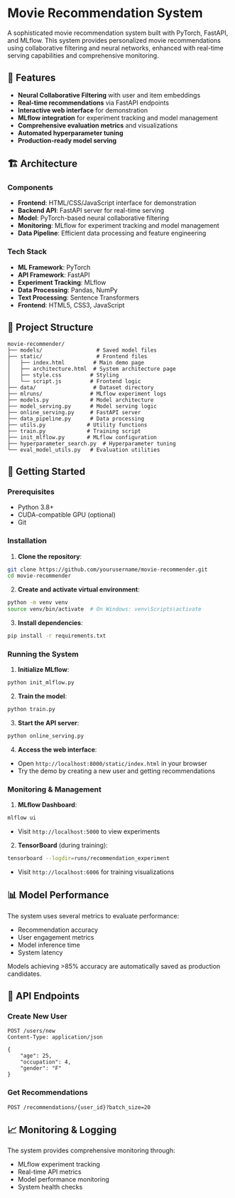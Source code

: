 # Movie Recommendation System

A sophisticated movie recommendation system built with PyTorch, FastAPI, and MLflow. This system provides personalized movie recommendations using collaborative filtering and neural networks, enhanced with real-time serving capabilities and comprehensive monitoring.

## 🌟 Features

- **Neural Collaborative Filtering** with user and item embeddings
- **Real-time recommendations** via FastAPI endpoints
- **Interactive web interface** for demonstration
- **MLflow integration** for experiment tracking and model management
- **Comprehensive evaluation metrics** and visualizations
- **Automated hyperparameter tuning**
- **Production-ready model serving**

## 🏗️ Architecture

### Components
- **Frontend**: HTML/CSS/JavaScript interface for demonstration
- **Backend API**: FastAPI server for real-time serving
- **Model**: PyTorch-based neural collaborative filtering
- **Monitoring**: MLflow for experiment tracking and model management
- **Data Pipeline**: Efficient data processing and feature engineering

### Tech Stack
- **ML Framework**: PyTorch
- **API Framework**: FastAPI
- **Experiment Tracking**: MLflow
- **Data Processing**: Pandas, NumPy
- **Text Processing**: Sentence Transformers
- **Frontend**: HTML5, CSS3, JavaScript

## 📁 Project Structure

```
movie-recommender/
├── models/                 # Saved model files
├── static/                 # Frontend files
│   ├── index.html         # Main demo page
│   ├── architecture.html  # System architecture page
│   ├── style.css         # Styling
│   └── script.js         # Frontend logic
├── data/                  # Dataset directory
├── mlruns/               # MLflow experiment logs
├── models.py             # Model architecture
├── model_serving.py      # Model serving logic
├── online_serving.py     # FastAPI server
├── data_pipeline.py      # Data processing
├── utils.py             # Utility functions
├── train.py             # Training script
├── init_mlflow.py       # MLflow configuration
├── hyperparameter_search.py  # Hyperparameter tuning
└── eval_model_utils.py   # Evaluation utilities
```

## 🚀 Getting Started

### Prerequisites

- Python 3.8+
- CUDA-compatible GPU (optional)
- Git

### Installation

1. **Clone the repository**:
```bash
git clone https://github.com/yourusername/movie-recommender.git
cd movie-recommender
```

2. **Create and activate virtual environment**:
```bash
python -m venv venv
source venv/bin/activate  # On Windows: venv\Scripts\activate
```

3. **Install dependencies**:
```bash
pip install -r requirements.txt
```

### Running the System

1. **Initialize MLflow**:
```bash
python init_mlflow.py
```

2. **Train the model**:
```bash
python train.py
```

3. **Start the API server**:
```bash
python online_serving.py
```

4. **Access the web interface**:
- Open `http://localhost:8000/static/index.html` in your browser
- Try the demo by creating a new user and getting recommendations

### Monitoring & Management

1. **MLflow Dashboard**:
```bash
mlflow ui
```
- Visit `http://localhost:5000` to view experiments

2. **TensorBoard** (during training):
```bash
tensorboard --logdir=runs/recommendation_experiment
```
- Visit `http://localhost:6006` for training visualizations

## 📊 Model Performance

The system uses several metrics to evaluate performance:
- Recommendation accuracy
- User engagement metrics
- Model inference time
- System latency

Models achieving >85% accuracy are automatically saved as production candidates.

## 🔄 API Endpoints

### Create New User
```http
POST /users/new
Content-Type: application/json

{
    "age": 25,
    "occupation": 4,
    "gender": "F"
}
```

### Get Recommendations
```http
POST /recommendations/{user_id}?batch_size=20
```



## 📈 Monitoring & Logging

The system provides comprehensive monitoring through:
- MLflow experiment tracking
- Real-time API metrics
- Model performance monitoring
- System health checks
